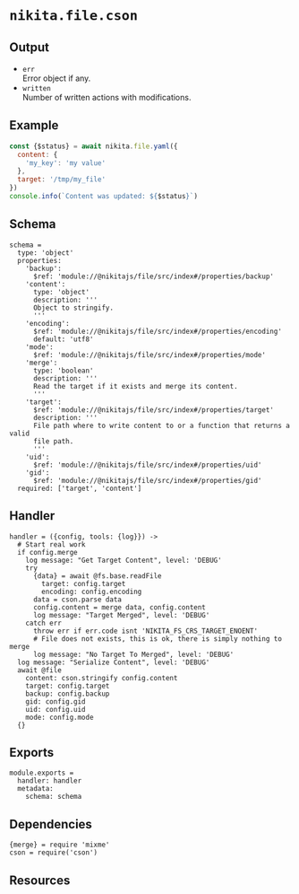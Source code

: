 
# `nikita.file.cson`

## Output

* `err`   
  Error object if any.   
* `written`   
  Number of written actions with modifications.   

## Example

```js
const {$status} = await nikita.file.yaml({
  content: {
    'my_key': 'my value'
  },
  target: '/tmp/my_file'
})
console.info(`Content was updated: ${$status}`)
```

## Schema

    schema =
      type: 'object'
      properties:
        'backup':
          $ref: 'module://@nikitajs/file/src/index#/properties/backup'
        'content':
          type: 'object'
          description: '''
          Object to stringify.
          '''
        'encoding':
          $ref: 'module://@nikitajs/file/src/index#/properties/encoding'
          default: 'utf8'
        'mode':
          $ref: 'module://@nikitajs/file/src/index#/properties/mode'
        'merge':
          type: 'boolean'
          description: '''
          Read the target if it exists and merge its content.
          '''
        'target':
          $ref: 'module://@nikitajs/file/src/index#/properties/target'
          description: '''
          File path where to write content to or a function that returns a valid
          file path.
          '''
        'uid':
          $ref: 'module://@nikitajs/file/src/index#/properties/uid'
        'gid':
          $ref: 'module://@nikitajs/file/src/index#/properties/gid'
      required: ['target', 'content']

## Handler

    handler = ({config, tools: {log}}) ->
      # Start real work
      if config.merge
        log message: "Get Target Content", level: 'DEBUG'
        try
          {data} = await @fs.base.readFile
            target: config.target
            encoding: config.encoding
          data = cson.parse data
          config.content = merge data, config.content
          log message: "Target Merged", level: 'DEBUG'
        catch err
          throw err if err.code isnt 'NIKITA_FS_CRS_TARGET_ENOENT'
          # File does not exists, this is ok, there is simply nothing to merge
          log message: "No Target To Merged", level: 'DEBUG'
      log message: "Serialize Content", level: 'DEBUG'
      await @file
        content: cson.stringify config.content
        target: config.target
        backup: config.backup
        gid: config.gid
        uid: config.uid
        mode: config.mode
      {}

## Exports

    module.exports =
      handler: handler
      metadata:
        schema: schema

## Dependencies

    {merge} = require 'mixme'
    cson = require('cson')

## Resources

[cson]: https://www.npmjs.com/package/cson
